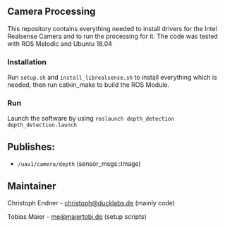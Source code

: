 ## Camera Processing

This repository contains everything needed to install drivers for the Intel Realsense Camera and to run the processing for it. 
The code was tested with ROS Melodic and Ubuntu 18.04

### Installation
Run `setup.sh` and `install_librealsense.sh` to install everything which is needed, then run catkin_make to build the ROS Module. 

### Run
Launch the software by using `roslaunch depth_detection depth_detection.launch`


## Publishes:
* `/uav1/camera/depth` (sensor_msgs::Image)

## Maintainer
Christoph Endner - christoph@ducklabs.de (mainly code)

Tobias Maier - me@maiertobi.de (setup scripts)
